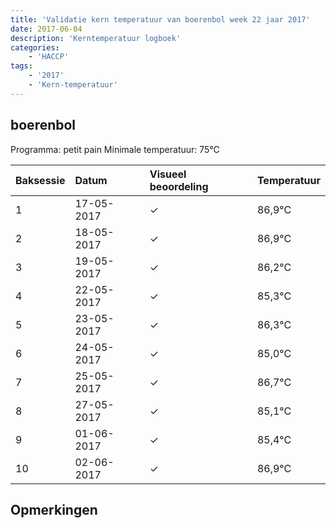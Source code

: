 ```yaml
---
title: 'Validatie kern temperatuur van boerenbol week 22 jaar 2017'
date: 2017-06-04
description: 'Kerntemperatuur logboek'
categories:
    - 'HACCP'
tags:
    - '2017'
    - 'Kern-temperatuur'
---
```


## boerenbol

Programma: petit pain
Minimale temperatuur: 75°C

| Baksessie | Datum | Visueel beoordeling | Temperatuur |
|:---|:---|:---|:---|
| 1 | 17-05-2017 | &check; | 86,9°C |
| 2 | 18-05-2017 | &check; | 86,9°C |
| 3 | 19-05-2017 | &check; | 86,2°C |
| 4 | 22-05-2017 | &check; | 85,3°C |
| 5 | 23-05-2017 | &check; | 86,3°C |
| 6 | 24-05-2017 | &check; | 85,0°C |
| 7 | 25-05-2017 | &check; | 86,7°C |
| 8 | 27-05-2017 | &check; | 85,1°C |
| 9 | 01-06-2017 | &check; | 85,4°C |
| 10 | 02-06-2017 | &check; | 86,9°C |

## Opmerkingen


